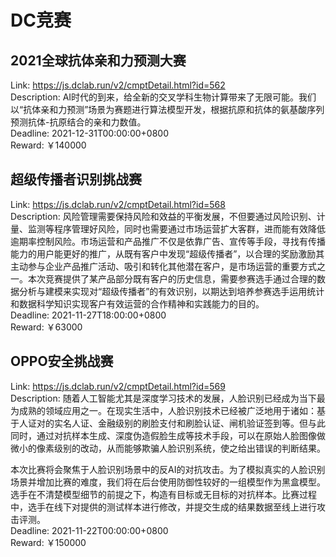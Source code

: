 # DC竞赛



## 2021全球抗体亲和力预测大赛

Link: https://js.dclab.run/v2/cmptDetail.html?id=562  
Description: AI时代的到来，给全新的交叉学科生物计算带来了无限可能。我们以“抗体亲和力预测”场景为赛题进行算法模型开发，根据抗原和抗体的氨基酸序列预测抗体-抗原结合的亲和力数值。   
Deadline: 2021-12-31T00:00:00+0800  
Reward: ￥140000  


## 超级传播者识别挑战赛

Link: https://js.dclab.run/v2/cmptDetail.html?id=568  
Description: 风险管理需要保持风险和效益的平衡发展，不但要通过风险识别、计量、监测等程序管理好风险，同时也需要通过市场运营扩大客群，进而能有效降低逾期率控制风险。市场运营和产品推广不仅是依靠广告、宣传等手段，寻找有传播能力的用户能更好的推广，从既有客户中发现“超级传播者”，以合理的奖励激励其主动参与企业产品推广活动、吸引和转化其他潜在客户，是市场运营的重要方式之一。本次竞赛提供了某产品部分既有客户的历史信息，需要参赛选手通过合理的数据分析与建模来实现对“超级传播者”的有效识别，以期达到培养参赛选手运用统计和数据科学知识实现客户有效运营的合作精神和实践能力的目的。  
Deadline: 2021-11-27T18:00:00+0800  
Reward: ￥63000  


## OPPO安全挑战赛

Link: https://js.dclab.run/v2/cmptDetail.html?id=569  
Description: 随着人工智能尤其是深度学习技术的发展，人脸识别已经成为当下最为成熟的领域应用之一。在现实生活中，人脸识别技术已经被广泛地用于诸如：基于人证对的实名人证、金融级别的刷脸支付和刷脸认证、闸机验证签到等。但与此同时，通过对抗样本生成、深度伪造假脸生成等技术手段，可以在原始人脸图像做微小的像素级别的改动，从而能够欺骗人脸识别系统，使之给出错误的判断结果。

本次比赛将会聚焦于人脸识别场景中的反AI的对抗攻击。为了模拟真实的人脸识别场景并增加比赛的难度，我们将在后台使用防御性较好的一组模型作为黑盒模型。选手在不清楚模型细节的前提之下，构造有目标或无目标的对抗样本。比赛过程中，选手在线下对提供的测试样本进行修改，并提交生成的结果数据至线上进行攻击评测。  
Deadline: 2021-11-22T00:00:00+0800  
Reward: ￥150000  

